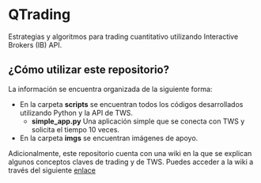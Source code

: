# QTrading
Estrategias y algoritmos para trading cuantitativo utilizando Interactive Brokers (IB) API.

## ¿Cómo utilizar este repositorio?
La información se encuentra organizada de la siguiente forma:

* En la carpeta **scripts** se encuentran todos los códigos desarrollados utilizando Python y la API de TWS.
    * **simple_app.py** Una aplicación simple que se conecta con TWS y solicita el tiempo 10 veces.
* En la carpeta **imgs** se encuentran imágenes de apoyo.

Adicionalmente, este repositorio cuenta con una wiki en la que se explican algunos conceptos claves de trading y de TWS. Puedes acceder a la wiki a través del siguiente [enlace](https://github.com/sergiosierram/QTrading/wiki)
